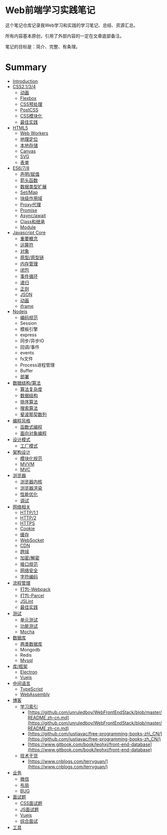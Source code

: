 # Web前端学习实践笔记

这个笔记仓库记录我Web学习和实践的学习笔记、总结、资源汇总。

所有内容基本原创，引用了外部内容的一定在文章底部备注。

笔记的目标是：简介、完整、有条理。

# Summary

* [Introduction](README.md)
* [CSS2.1/3/4](css2134.md)
  * [动画](css2134/dong-hua.md)
  * [Flexbox](css2134/flexbox.md)
  * [CSS预处理](css2134/cssyu-chu-li.md)
  * [PostCSS](css2134/postcss.md)
  * [CSS模块化](css2134/cssmo-kuai-hua.md)
  * [最佳实践](css2134/zui-jia-shi-jian.md)
* [HTML5](html5.md)
  * [Web Workers](html5/web-workers.md)
  * [地理定位](html5/di-li-ding-wei.md)
  * [本地存储](html5/ben-di-huan-cun.md)
  * [Canvas](html5/canvas.md)
  * [SVG](html5/svg.md)
  * [表单](html5/biao-dan.md)
* [ES6/7/8](es678.md)
  * [声明/赋值](es678/sheng-660e-fu-zhi.md)
  * [箭头函数](es678/jian-tou-han-shu.md)
  * [数据类型扩展](es678/shu-ju-lei-xing-kuo-zhan.md)
  * [Set/Map](es678/setmap.md)
  * [块级作用域](es678/kuai-ji-zuo-yong-yu.md)
  * [Proxy代理](es678/proxydai-li.md)
  * [Promise](es678/promise.md)
  * [Async/await](es678/asyncawait.md)
  * [Class和继承](es678/classhe-ji-cheng.md)
  * [Module](es678/module.md)
* [Javascript Core](javascript-core.md)
  * [重要概念](javascript-core/zhong-yao-gai-nian.md)
  * [运算符](javascript-core/yun-suan-fu.md)
  * [对象](javascript-core/dui-xiang.md)
  * [原型/原型链](javascript-core/yuan-578b-yuan-xing-lian.md)
  * [内存管理](javascript-core/nei-cun-guan-li.md)
  * [闭包](javascript-core/bi-bao.md)
  * [事件循环](javascript-core/shi-jian-xun-huan.md)
  * [递归](javascript-core/di-gui.md)
  * [正则](javascript-core/zheng-ze.md)
  * [JSON](javascript-core/json.md)
  * [动画](javascript-core/dong-hua.md)
  * [iframe](javascript-core/iframe.md)
* [Nodejs](nodejs.md)
  * [编码规范](nodejs/bian-ma-gui-fan.md)
  * Session
  * 模板引擎
  * express
  * 同步/异步IO
  * 回调/事件
  * events
  * fs文件
  * Process进程管理
  * Buffer
  * [部署](nodejs/bu-shu.md)
* [数据结构/算法](shu-ju-jie-6784-suan-fa.md)
  * [算法复杂度](shu-ju-jie-6784-suan-fa/he-xin-gai-nian.md)
  * [数据结构](shu-ju-jie-6784-suan-fa/shu-ju-jie-gou.md)
  * [排序算法](shu-ju-jie-6784-suan-fa/pai-xu-suan-fa.md)
  * [搜索算法](shu-ju-jie-6784-suan-fa/sou-suo-suan-fa.md)
  * [斐波那契数列](shu-ju-jie-6784-suan-fa/fei-bo-na-qi-shu-lie.md)
* [编程风格](bian-cheng-feng-ge.md)
  * [函数式编程](bian-cheng-feng-ge/han-shu-shi-bian-cheng.md)
  * [面向对象编程](bian-cheng-feng-ge/mian-xiang-dui-xiang-bian-cheng.md)
* [设计模式](she-ji-mo-shi.md)
  * [工厂模式](she-ji-mo-shi/gong-chang-mo-shi.md)
* [架构设计](jia-gou-she-ji.md)
  * [模块化规范](jia-gou-she-ji/mo-kuai-hua-gui-fan.md)
  * [MVVM](jia-gou-she-ji/mvvm.md)
  * [MVC](jia-gou-she-ji/mvc.md)
* [浏览器](liu-lan-qi.md)
  * [浏览器内核](liu-lan-qi/liu-lan-qi-nei-he.md)
  * [浏览器渲染](liu-lan-qi/liu-lan-qi-xuan-ran.md)
  * [性能优化](liu-lan-qi/xing-neng-you-hua.md)
  * [调试](liu-lan-qi/diao-shi.md)
* [网络相关](wang-luo-xiang-guan.md)
  * [HTTP/1.1](wang-luo-xiang-guan/http11.md)
  * [HTTP/2](wang-luo-xiang-guan/http2.md)
  * [HTTPS](wang-luo-xiang-guan/https.md)
  * [Cookie](wang-luo-xiang-guan/cookie.md)
  * [缓存](wang-luo-xiang-guan/huan-cun.md)
  * [WebSocket](wang-luo-xiang-guan/websocket.md)
  * [CDN](wang-luo-xiang-guan/cdn.md)
  * [跨域](wang-luo-xiang-guan/kua-yu.md)
  * [加密/解密](wang-luo-xiang-guan/jia-5bc6-jie-mi.md)
  * [接口规范](wang-luo-xiang-guan/jie-kou-gui-fan.md)
  * [网络安全](wang-luo-xiang-guan/wang-luo-an-quan.md)
  * [字符编码](wang-luo-xiang-guan/zi-fu-bian-ma.md)
* [流程管理](liu-cheng-guan-li.md)
  * [打包-Webpack](liu-cheng-guan-li/da-5305-webpack.md)
  * [打包-Parcel](liu-cheng-guan-li/da-5305-parcel.md)
  * [JSLint](liu-cheng-guan-li/jslint.md)
  * [最佳实践](liu-cheng-guan-li/zui-jia-shi-jian.md)
* [测试](ce-shi.md)
  * [单元测试](ce-shi/dan-yuan-ce-shi.md)
  * [功能测试](ce-shi/gong-neng-ce-shi.md)
  * [Mocha](ce-shi/mocha.md)
* [数据库](shu-ju-ku.md)
  * [两类数据库](shu-ju-ku/liang-lei-shu-ju-ku.md)
  * Mongodb
  * Redis
  * [Mysql](shu-ju-ku/mysql.md)
* [库/框架](5e93-kuang-jia.md)
  * [Electron](5e93-kuang-jia/electron.md)
  * [Vuejs](5e93-kuang-jia/vuejs.md)
* [中间语言](zhong-jian-yu-yan.md)
  * [TypeScript](zhong-jian-yu-yan/typescript.md)
  * [WebAssembly ](zhong-jian-yu-yan/webassembly.md)
* [博客](bo-ke.md)
  * [学习索引](bo-ke/xue-xi-suo-yin.md)
    * [https://github.com/unruledboy/WebFrontEndStack/blob/master/README.zh-cn.md](https://github.com/unruledboy/WebFrontEndStack/blob/master/README.zh-cn.md)
    * [https://github.com/justjavac/free-programming-books-zh\_CN/](https://github.com/justjavac/free-programming-books-zh_CN/)
    * [https://www.gitbook.com/book/leohxj/front-end-database](https://www.gitbook.com/book/leohxj/front-end-database)
  * [技术干货](bo-ke/ji-zhu-gan-huo.md)
    * [https://www.cnblogs.com/terryguan/](https://www.cnblogs.com/terryguan/)
* [业务](ye-wu.md)
  * [微信](ye-wu/wei-xin.md)
  * [布局](ye-wu/bu-ju.md)
  * [BUG](ye-wu/bug.md)
* [面试题](mian-shi-ti.md)
  * [CSS面试题](mian-shi-ti/cssmian-shi-ti.md)
  * [JS面试题](mian-shi-ti/jsmian-shi-ti.md)
  * [Vuejs](mian-shi-ti/vuejs.md)
  * [综合面试](mian-shi-ti/zong-he-mian-shi.md)
* [工具](gong-ju.md)

